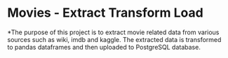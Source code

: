 # Movies - Extract Transform Load

*The purpose of this project is to extract movie related data from various sources such as wiki, imdb and kaggle. The extracted data is transformed to pandas dataframes and then uploaded to PostgreSQL database.
